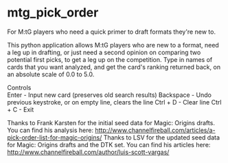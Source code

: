 # mtg_pick_order
For M:tG players who need a quick primer to draft formats they're new to.

This python application allows M:tG players who are new to a format, need a leg up in drafting, or just need a second opinion on comparing two potential first picks, to get a leg up on the competition. Type in names of cards that you want analyzed, and get the card's ranking returned back, on an absolute scale of 0.0 to 5.0.

Controls  
Enter - Input new card (preserves old search results)
Backspace - Undo previous keystroke, or on empty line, clears the line
Ctrl + D - Clear line
Ctrl + C - Exit

Thanks to Frank Karsten for the initial seed data for Magic: Origins drafts. You can find his analysis here: http://www.channelfireball.com/articles/a-pick-order-list-for-magic-origins/
Thanks to LSV for the updated seed data for Magic: Origins drafts and the DTK set. You can find his articles here: http://www.channelfireball.com/author/luis-scott-vargas/

